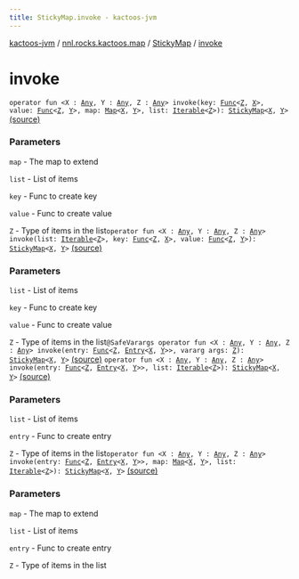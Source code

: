 ```yaml
---
title: StickyMap.invoke - kactoos-jvm
---
```


[kactoos-jvm](../../index.html) / [nnl.rocks.kactoos.map](../index.html) / [StickyMap](index.html) / [invoke](./invoke.html)

# invoke

`operator fun <X : `[`Any`](https://kotlinlang.org/api/latest/jvm/stdlib/kotlin/-any/index.html)`, Y : `[`Any`](https://kotlinlang.org/api/latest/jvm/stdlib/kotlin/-any/index.html)`, Z : `[`Any`](https://kotlinlang.org/api/latest/jvm/stdlib/kotlin/-any/index.html)`> invoke(key: `[`Func`](../../nnl.rocks.kactoos/-func/index.html)`<`[`Z`](invoke.html#Z)`, `[`X`](invoke.html#X)`>, value: `[`Func`](../../nnl.rocks.kactoos/-func/index.html)`<`[`Z`](invoke.html#Z)`, `[`Y`](invoke.html#Y)`>, map: `[`Map`](https://kotlinlang.org/api/latest/jvm/stdlib/kotlin.collections/-map/index.html)`<`[`X`](invoke.html#X)`, `[`Y`](invoke.html#Y)`>, list: `[`Iterable`](https://kotlinlang.org/api/latest/jvm/stdlib/kotlin.collections/-iterable/index.html)`<`[`Z`](invoke.html#Z)`>): `[`StickyMap`](index.html)`<`[`X`](invoke.html#X)`, `[`Y`](invoke.html#Y)`>` [(source)](https://github.com/neonailol/kactoos/blob/master/kactoos-jvm/src/main/kotlin/nnl/rocks/kactoos/map/StickyMap.kt#L81)

### Parameters

`map` - The map to extend

`list` - List of items

`key` - Func to create key

`value` - Func to create value

`Z` - Type of items in the list`operator fun <X : `[`Any`](https://kotlinlang.org/api/latest/jvm/stdlib/kotlin/-any/index.html)`, Y : `[`Any`](https://kotlinlang.org/api/latest/jvm/stdlib/kotlin/-any/index.html)`, Z : `[`Any`](https://kotlinlang.org/api/latest/jvm/stdlib/kotlin/-any/index.html)`> invoke(list: `[`Iterable`](https://kotlinlang.org/api/latest/jvm/stdlib/kotlin.collections/-iterable/index.html)`<`[`Z`](invoke.html#Z)`>, key: `[`Func`](../../nnl.rocks.kactoos/-func/index.html)`<`[`Z`](invoke.html#Z)`, `[`X`](invoke.html#X)`>, value: `[`Func`](../../nnl.rocks.kactoos/-func/index.html)`<`[`Z`](invoke.html#Z)`, `[`Y`](invoke.html#Y)`>): `[`StickyMap`](index.html)`<`[`X`](invoke.html#X)`, `[`Y`](invoke.html#Y)`>` [(source)](https://github.com/neonailol/kactoos/blob/master/kactoos-jvm/src/main/kotlin/nnl/rocks/kactoos/map/StickyMap.kt#L100)

### Parameters

`list` - List of items

`key` - Func to create key

`value` - Func to create value

`Z` - Type of items in the list`@SafeVarargs operator fun <X : `[`Any`](https://kotlinlang.org/api/latest/jvm/stdlib/kotlin/-any/index.html)`, Y : `[`Any`](https://kotlinlang.org/api/latest/jvm/stdlib/kotlin/-any/index.html)`, Z : `[`Any`](https://kotlinlang.org/api/latest/jvm/stdlib/kotlin/-any/index.html)`> invoke(entry: `[`Func`](../../nnl.rocks.kactoos/-func/index.html)`<`[`Z`](invoke.html#Z)`, `[`Entry`](https://kotlinlang.org/api/latest/jvm/stdlib/kotlin.collections/-map/-entry/index.html)`<`[`X`](invoke.html#X)`, `[`Y`](invoke.html#Y)`>>, vararg args: `[`Z`](invoke.html#Z)`): `[`StickyMap`](index.html)`<`[`X`](invoke.html#X)`, `[`Y`](invoke.html#Y)`>` [(source)](https://github.com/neonailol/kactoos/blob/master/kactoos-jvm/src/main/kotlin/nnl/rocks/kactoos/map/StickyMap.kt#L118)
`operator fun <X : `[`Any`](https://kotlinlang.org/api/latest/jvm/stdlib/kotlin/-any/index.html)`, Y : `[`Any`](https://kotlinlang.org/api/latest/jvm/stdlib/kotlin/-any/index.html)`, Z : `[`Any`](https://kotlinlang.org/api/latest/jvm/stdlib/kotlin/-any/index.html)`> invoke(entry: `[`Func`](../../nnl.rocks.kactoos/-func/index.html)`<`[`Z`](invoke.html#Z)`, `[`Entry`](https://kotlinlang.org/api/latest/jvm/stdlib/kotlin.collections/-map/-entry/index.html)`<`[`X`](invoke.html#X)`, `[`Y`](invoke.html#Y)`>>, list: `[`Iterable`](https://kotlinlang.org/api/latest/jvm/stdlib/kotlin.collections/-iterable/index.html)`<`[`Z`](invoke.html#Z)`>): `[`StickyMap`](index.html)`<`[`X`](invoke.html#X)`, `[`Y`](invoke.html#Y)`>` [(source)](https://github.com/neonailol/kactoos/blob/master/kactoos-jvm/src/main/kotlin/nnl/rocks/kactoos/map/StickyMap.kt#L130)

### Parameters

`list` - List of items

`entry` - Func to create entry

`Z` - Type of items in the list`operator fun <X : `[`Any`](https://kotlinlang.org/api/latest/jvm/stdlib/kotlin/-any/index.html)`, Y : `[`Any`](https://kotlinlang.org/api/latest/jvm/stdlib/kotlin/-any/index.html)`, Z : `[`Any`](https://kotlinlang.org/api/latest/jvm/stdlib/kotlin/-any/index.html)`> invoke(entry: `[`Func`](../../nnl.rocks.kactoos/-func/index.html)`<`[`Z`](invoke.html#Z)`, `[`Entry`](https://kotlinlang.org/api/latest/jvm/stdlib/kotlin.collections/-map/-entry/index.html)`<`[`X`](invoke.html#X)`, `[`Y`](invoke.html#Y)`>>, map: `[`Map`](https://kotlinlang.org/api/latest/jvm/stdlib/kotlin.collections/-map/index.html)`<`[`X`](invoke.html#X)`, `[`Y`](invoke.html#Y)`>, list: `[`Iterable`](https://kotlinlang.org/api/latest/jvm/stdlib/kotlin.collections/-iterable/index.html)`<`[`Z`](invoke.html#Z)`>): `[`StickyMap`](index.html)`<`[`X`](invoke.html#X)`, `[`Y`](invoke.html#Y)`>` [(source)](https://github.com/neonailol/kactoos/blob/master/kactoos-jvm/src/main/kotlin/nnl/rocks/kactoos/map/StickyMap.kt#L143)

### Parameters

`map` - The map to extend

`list` - List of items

`entry` - Func to create entry

`Z` - Type of items in the list